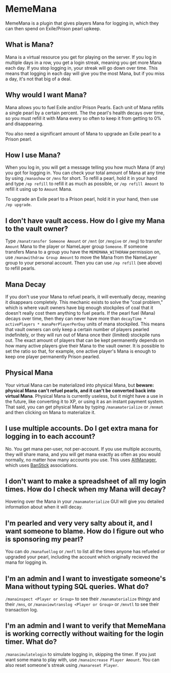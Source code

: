 # MemeMana

MemeMana is a plugin that gives players Mana for logging in, which they can then spend on Exile/Prison pearl upkeep.

## What is Mana?

Mana is a virtual resource you get for playing on the server.
If you log in multiple days in a row, you get a login streak, meaning you get more Mana each day.
If you stop logging in, your streak will go down over time.
This means that logging in each day will give you the most Mana, but if you miss a day, it's not that big of a deal.

## Why would I want Mana?

Mana allows you to fuel Exile and/or Prison Pearls.
Each unit of Mana refills a single pearl by a certain percent.
The the pearl's health decays over time, so you must refill it with Mana every so often to keep it from getting to 0% and disappearing.

You also need a significant amount of Mana to upgrade an Exile pearl to a Prison pearl.

## How I use Mana?

When you log in, you will get a message telling you how much Mana (if any) you got for logging in.
You can check your total amount of Mana at any time by using `/manashow` or `/mns` for short.
To refill a pearl, hold it in your hand and type `/ep refill` to refill it as much as possible, or `/ep refill Amount` to refill it using up to `Amount` Mana.

To upgrade an Exile pearl to a Prison pearl, hold it in your hand, then use `/ep upgrade`.

## I don't have vault access. How do I give my Mana to the vault owner?

Type `/manatransfer Someone Amount` or `/mnt` (or `/mngive` or `/mng`) to transfer `Amount` Mana to the player or NameLayer group `Someone`.
If someone transfers Mana to a group you have the `MEMEMANA_WITHDRAW` permission on, use `/manawithdraw Group Amount` to move the Mana from the NameLayer group to your personal account.
Then you can use `/ep refill` (see above) to refill pearls.

## Mana Decay

If you don't use your Mana to refuel pearls, it will eventually decay, meaning it disappears completely.
This mechanic exists to solve the "coal problem," which is where vault owners have big enough stockpiles of coal that it doesn't really cost them anything to fuel pearls.
If the pearl fuel (Mana) decays over time, then they can never have more than `decayTime * activePlayers * manaPerPlayerPerDay` units of mana stockpiled.
This means that vault owners can only keep a certain number of players pearled indefinitely, or they will run out of Mana once their (limited) stockpile runs out.
The exact amount of players that can be kept permanently depends on how many active players give their Mana to the vault owner.
It is possible to set the ratio so that, for example, one active player's Mana is enough to keep one player permanently Prison pearled.

## Physical Mana

Your virtual Mana can be materialized into physical Mana, but **beware: physical Mana can't refuel pearls, and it can't be converted back into virtual Mana**.
Physical Mana is currently useless, but it might have a use in the future, like converting it to XP, or using it as an instant payment system.
That said, you can get physical Mana by typing `/manamaterialize` or `/mnmat` and then clicking on Mana to materialize it.

## I use multiple accounts. Do I get extra mana for logging in to each account?

No. You get mana per-user, not per-account.
If you use multiple accounts, they will share mana, and you will get mana exactly as often as you would normally, no matter how many accounts you use.
This uses [AltManager](https://github.com/CivClassic/AltManager), which uses [BanStick](https://github.com/CivClassic/BanStick) associations.

## I don't want to make a spreadsheet of all my login times. How do I check when my Mana will decay?

Hovering over the Mana in your `/manamaterialize` GUI will give you detailed information about when it will decay.

## I'm pearled and very very salty about it, and I want someone to blame. How do I figure out who is sponsoring my pearl?

You can do `/manafuellog` or `/mnfl` to list all the times anyone has refueled or upgraded your pearl, including the account which originally recieved the mana for logging in.

## I'm an admin and I want to investigate someone's Mana without typing SQL queries. What do?

`/manainspect <Player or Group>` to see their `/manamaterialize` thingy and their `/mns`, or `/manaviewtranslog <Player or Group>` or `/mnvtl` to see their transaction log.

## I'm an admin and I want to verify that MemeMana is working correctly without waiting for the login timer. What do?

`/manasimulatelogin` to simulate logging in, skipping the timer. If you just want some mana to play with, use `/manaincrease Player Amount`. You can also reset someone's streak using `/manareset Player`.
